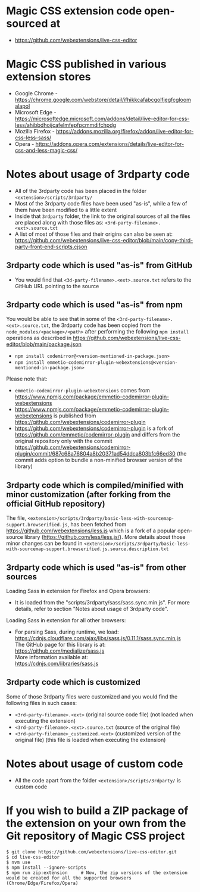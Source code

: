 Magic CSS extension code open-sourced at
========================================
- https://github.com/webextensions/live-css-editor

Magic CSS published in various extension stores
===============================================
- Google Chrome - https://chrome.google.com/webstore/detail/ifhikkcafabcgolfjegfcgloomalapol
- Microsoft Edge - https://microsoftedge.microsoft.com/addons/detail/live-editor-for-css-less/ahibbdhoijcafelmfepfpcmmdifchpdg
- Mozilla Firefox - https://addons.mozilla.org/firefox/addon/live-editor-for-css-less-sass/
- Opera - https://addons.opera.com/extensions/details/live-editor-for-css-and-less-magic-css/

Notes about usage of 3rdparty code
==================================
- All of the 3rdparty code has been placed in the folder `<extension>/scripts/3rdparty/`
- Most of the 3rdparty code files have been used "as-is", while a few of them have been modified to a little extent
- Inside that `3rdparty` folder, the link to the original sources of all the files are placed along with those files as:
    `<3rd-party-filename>.<ext>.source.txt`
- A list of most of those files and their origins can also be seen at:
    https://github.com/webextensions/live-css-editor/blob/main/copy-third-party-front-end-scripts.cjson

3rdparty code which is used "as-is" from GitHub
-----------------------------------------------
- You would find that `<3d-party-filename>.<ext>.source.txt` refers to the GitHub URL pointing to the source

3rdparty code which is used "as-is" from npm
--------------------------------------------
You would be able to see that in some of the `<3rd-party-filename>.<ext>.source.txt`, the 3rdparty code has been copied from the `node_modules/<package>/<path>` after performing the following `npm install` operations as described in https://github.com/webextensions/live-css-editor/blob/main/package.json
- `npm install codemirror@<version-mentioned-in-package.json>`
- `npm install emmetio-codemirror-plugin-webextensions@<version-mentioned-in-package.json>`

Please note that:
- `emmetio-codemirror-plugin-webextensions` comes from https://www.npmjs.com/package/emmetio-codemirror-plugin-webextensions
- https://www.npmjs.com/package/emmetio-codemirror-plugin-webextensions is published from https://github.com/webextensions/codemirror-plugin
- https://github.com/webextensions/codemirror-plugin is a fork of https://github.com/emmetio/codemirror-plugin and differs from the original repository only with the commit https://github.com/webextensions/codemirror-plugin/commit/687c68a76804a8b20371ad54ddca803bfc66ed30 (the commit adds option to bundle a non-minified browser version of the library)

3rdparty code which is compiled/minified with minor customization (after forking from the official GitHub repository)
---------------------------------------------------------------------------------------------------------------------
The file, `<extension>/scripts/3rdparty/basic-less-with-sourcemap-support.browserified.js`, has been fetched from https://github.com/webextensions/less.js which is a fork of a popular open-source library (https://github.com/less/less.js/). More details about those minor changes can be found in `<extension>/scripts/3rdparty/basic-less-with-sourcemap-support.browserified.js.source.description.txt`

3rdparty code which is used "as-is" from other sources
------------------------------------------------------

Loading Sass in extension for Firefox and Opera browsers:
  - It is loaded from the "scripts/3rdparty/sass/sass.sync.min.js". For more details, refer to section "Notes about usage of 3rdparty code".

Loading Sass in extension for all other browsers:
  - For parsing Sass, during runtime, we load:  
    https://cdnjs.cloudflare.com/ajax/libs/sass.js/0.11.1/sass.sync.min.js  
    The GitHub page for this library is at:  
    https://github.com/medialize/sass.js  
    More information available at:  
    https://cdnjs.com/libraries/sass.js

3rdparty code which is customized
---------------------------------
Some of those 3rdparty files were customized and you would find the following files in such cases:
- `<3rd-party-filename>.<ext>` (original source code file) (not loaded when executing the extension)
- `<3rd-party-filename>.<ext>.source.txt` (source of the original file)
- `<3rd-party-filename>_customized.<ext>` (customized version of the original file) (this file is loaded when executing the extension)

Notes about usage of custom code
================================
- All the code apart from the folder `<extension>/scripts/3rdparty/` is custom code

If you wish to build a ZIP package of the extension on your own from the Git repository of Magic CSS project
============================================================================================================
```
$ git clone https://github.com/webextensions/live-css-editor.git
$ cd live-css-editor
$ nvm use
$ npm install --ignore-scripts
$ npm run zip:extension     # Now, the zip versions of the extension would be created for all the supported browsers (Chrome/Edge/Firefox/Opera)
```

